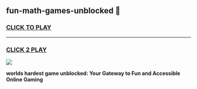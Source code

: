
## fun-math-games-unblocked 👋
<h3>
<a href="https://premium.freeplayer.one?title=fun-math-games-unblocked&ref=14F">CLICK TO PLAY</a></h3>
<hr>

<h3>
<a href="https://premium.freeplayer.one?title=fun-math-games-unblocked&ref=14F">CLICK 2 PLAY</a>
  
</h3>

<a href="https://premium.freeplayer.one?title=fun-math-games-unblocked&ref=12F/"><img src="https://clearcache.store/games.png"></a>


**worlds hardest game unblocked: Your Gateway to Fun and Accessible Online Gaming**
